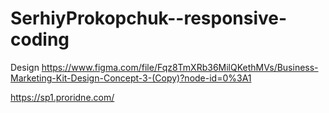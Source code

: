# SerhiyProkopchuk--responsive-coding

Design
<https://www.figma.com/file/Fqz8TmXRb36MilQKethMVs/Business-Marketing-Kit-Design-Concept-3-(Copy)?node-id=0%3A1>

<https://sp1.proridne.com/>

